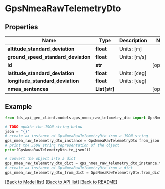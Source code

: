 # GpsNmeaRawTelemetryDto


## Properties

Name | Type | Description | Notes
------------ | ------------- | ------------- | -------------
**altitude_standard_deviation** | **float** | Units: [m] | 
**ground_speed_standard_deviation** | **float** | Units: [m/s] | 
**id** | **str** |  | [optional] 
**latitude_standard_deviation** | **float** | Units: [deg] | 
**longitude_standard_deviation** | **float** | Units: [deg] | 
**nmea_sentences** | **List[str]** |  | [optional] 

## Example

```python
from fds_api_gen_client.models.gps_nmea_raw_telemetry_dto import GpsNmeaRawTelemetryDto

# TODO update the JSON string below
json = "{}"
# create an instance of GpsNmeaRawTelemetryDto from a JSON string
gps_nmea_raw_telemetry_dto_instance = GpsNmeaRawTelemetryDto.from_json(json)
# print the JSON string representation of the object
print(GpsNmeaRawTelemetryDto.to_json())

# convert the object into a dict
gps_nmea_raw_telemetry_dto_dict = gps_nmea_raw_telemetry_dto_instance.to_dict()
# create an instance of GpsNmeaRawTelemetryDto from a dict
gps_nmea_raw_telemetry_dto_from_dict = GpsNmeaRawTelemetryDto.from_dict(gps_nmea_raw_telemetry_dto_dict)
```
[[Back to Model list]](../README.md#documentation-for-models) [[Back to API list]](../README.md#documentation-for-api-endpoints) [[Back to README]](../README.md)


